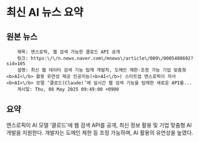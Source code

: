 # 최신 AI 뉴스 요약

## 원본 뉴스
		제목: 앤스로픽, 웹 검색 가능한 클로드 API 공개
		링크: https:\/\/n.news.naver.com\/mnews\/article\/009\/0005488692?sid=105
		설명: 최신 웹 데이터 검색 기능 탑재 개발자, 도메인 제한·조정 가능 기업 맞춤형 <b>AI<\/b> 활용 유연성 제공 인공지능(<b>AI<\/b>) 스타트업 앤스로픽이 자사 <b>AI<\/b> 모델 ‘클로드(Claude)’에 실시간 웹 검색 기능을 탑재한 새로운 API를... 
		게시일: Thu, 08 May 2025 09:49:00 +0900


## 요약
앤스로픽이 AI 모델 '클로드'에 웹 검색 API를 공개, 최신 정보 활용 및 기업 맞춤형 AI 개발을 지원한다. 개발자는 도메인 제한 등 조정 가능하며, AI 활용의 유연성을 높였다.
